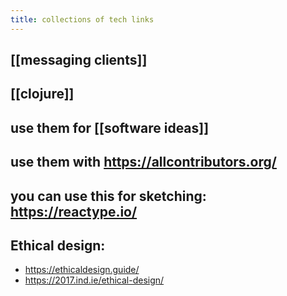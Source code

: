 ```yaml
---
title: collections of tech links
---
```


## [[messaging clients]]
## [[clojure]]
## use them for [[software ideas]]
## use them with https://allcontributors.org/
## you can use this for sketching: https://reactype.io/
## Ethical design:
- https://ethicaldesign.guide/
- https://2017.ind.ie/ethical-design/
